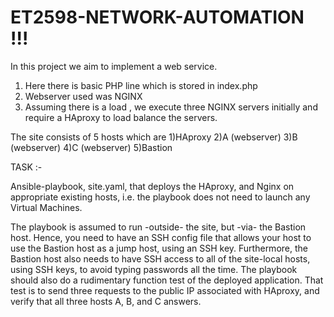 # ET2598-NETWORK-AUTOMATION !!!



In this project we aim to implement a web service.

1) Here there is basic PHP line which is stored in index.php 
2) Webserver used was NGINX 
3) Assuming there is a load , we execute three NGINX servers initially and      require a HAproxy to load balance the servers.


The site consists of 5 hosts which are 
1)HAproxy
2)A (webserver)
3)B (webserver)
4)C (webserver)
5)Bastion 


TASK :-

Ansible-playbook, site.yaml, that deploys the HAproxy, and Nginx on appropriate existing hosts, i.e. the playbook does not need to launch any Virtual Machines.

The playbook is assumed to run -outside- the site, but -via- the Bastion host. Hence, you need to have an SSH config file that allows your host to use the Bastion host as a jump host, using an SSH key. Furthermore, the Bastion host also needs to have SSH access to all of the site-local hosts, using SSH keys, to avoid typing passwords all the time. The playbook should also do a rudimentary function test of the deployed application. That test is to send three requests to the public IP associated with HAproxy, and verify that all three hosts A, B, and C answers. 
